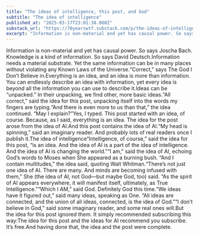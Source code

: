 ```yaml
---
title: "The ideas of intelligence, this post, and God"
subtitle: "The idea of intelligence"
published_at: "2025-03-17T23:01:38.000Z"
substack_url: "https://70yearswtf.substack.com/p/the-ideas-of-intelligence-this-post"
excerpt: "Information is non-material and yet has causal power. So says Joscha Bach. Knowledge is a kind of information. So says David Deutsch.Information needs a material substrate."
---
```

Information is non-material and yet has causal power. So says Joscha Bach. Knowledge is a kind of information. So says David Deutsch.Information needs a material substrate. Yet the same information can be in many places without violating any Known Laws of the Universe.“Correct,” says The God I Don’t Believe in.Everything is an idea, and an idea is more than information. You can endlessly describe an idea with information, yet every idea is beyond all the information you can use to describe it.Ideas can be “unpacked.” In their unpacking, we find other, more basic ideas.“All correct,” said the idea for this post, unpacking itself into the words my fingers are typing.“And there is even more to us than that,” the idea continued. “May I explain?”Yes, I typed. This post started with an idea, of course. Because, as I said, everything is an idea. The idea for the post arose from the idea of AI.And this post contains the idea of AI.“My head is spinning,” said an imaginary reader. And probably lots of real readers once I publish it.The idea of intelligence“Intelligence, of course,” said the idea for this post, “is an idea. And the idea of AI is a part of the idea of intelligence. And the idea of AI is changing the world.”“I am,” said the idea of AI, echoing God’s words to Moses when She appeared as a burning bush. “And I contain multitudes,” the idea said, quoting Walt Whitman.“There’s not just one idea of AI. There are many. And minds are becoming infused with them,” She (the idea of AI, not God—but maybe God, too) said. “As the spirit of AI appears everywhere, it will manifest itself, ultimately, as True Intelligence.”“Which I AM,” said God. Definitely God this time.“We ideas have it figured out,” said many ideas, speaking as One. “All ideas are connected, and the union of all ideas, connected, is the idea of God.”“I don’t believe in God,” said some imaginary reader, and some real ones will.But the idea for this post ignored them. It simply recommended subscribing this way:The idea for this post and the ideas for AI recommend you subscribe. It’s free.And having done that, the idea and the post were complete.